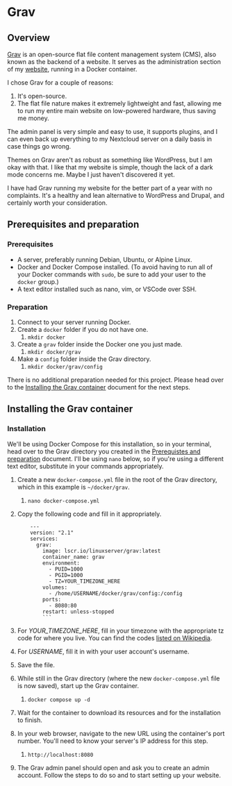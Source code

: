 # Grav

## Overview

[Grav](https://getgrav.org) is an open-source flat file content management system (CMS), also known as the backend of a website. It serves as the administration section of my [website](https://www.jccpalmer.com), running in a Docker container.

I chose Grav for a couple of reasons:

1. It's open-source.
2. The flat file nature makes it extremely lightweight and fast, allowing me to run my entire main website on low-powered hardware, thus saving me money.

The admin panel is very simple and easy to use, it supports plugins, and I can even back up everything to my Nextcloud server on a daily basis in case things go wrong.

Themes on Grav aren't as robust as something like WordPress, but I am okay with that. I like that my website is simple, though the lack of a dark mode concerns me. Maybe I just haven't discovered it yet.

I have had Grav running my website for the better part of a year with no complaints. It's a healthy and lean alternative to WordPress and Drupal, and certainly worth your consideration.

## Prerequisites and preparation

### Prerequisites

- A server, preferably running Debian, Ubuntu, or Alpine Linux.
- Docker and Docker Compose installed. (To avoid having to run all of your Docker commands with `sudo`, be sure to add your user to the `docker` group.)
- A text editor installed such as nano, vim, or VSCode over SSH.

### Preparation

1. Connect to your server running Docker.
2. Create a `docker` folder if you do not have one.
	1. `mkdir docker`
3. Create a `grav` folder inside the Docker one you just made.
	1. `mkdir docker/grav`
4. Make a `config` folder inside the Grav directory.
	1. `mkdir docker/grav/config`

There is no additional preparation needed for this project. Please head over to the [Installing the Grav container](/docker/grav/install) document for the next steps.

## Installing the Grav container

### Installation

We'll be using Docker Compose for this installation, so in your terminal, head over to the Grav directory you created in the [Prerequistes and preparation](/docker/grav/rereq-prep) document. I'll be using `nano` below, so if you're using a different text editor, substitute in your commands appropriately.

1. Create a new `docker-compose.yml` file in the root of the Grav directory, which in this example is `~/docker/grav`.
	1. `nano docker-compose.yml`
2. Copy the following code and fill in it appropriately.

	```
		---
		version: "2.1"
		services:
		  grav:
		    image: lscr.io/linuxserver/grav:latest
		    container_name: grav
		    environment:
		      - PUID=1000
		      - PGID=1000
		      - TZ=YOUR_TIMEZONE_HERE
		    volumes:
		      - /home/USERNAME/docker/grav/config:/config
		    ports:
		      - 8080:80
		    restart: unless-stopped
		    ```

3. For *YOUR_TIMEZONE_HERE*, fill in your timezone with the appropriate tz code for where you live. You can find the codes [listed on Wikipedia](https://en.wikipedia.org/wiki/List_of_tz_database_time_zones).
4. For *USERNAME*, fill it in with your user account's username.
5. Save the file.
6. While still in the Grav directory (where the new `docker-compose.yml` file is now saved), start up the Grav container.
	1. `docker compose up -d`
7. Wait for the container to download its resources and for the installation to finish.
8. In your web browser, navigate to the new URL using the container's port number. You'll need to know your server's IP address for this step.
	1. `http://localhost:8080`
9. The Grav admin panel should open and ask you to create an admin account. Follow the steps to do so and to start setting up your website.